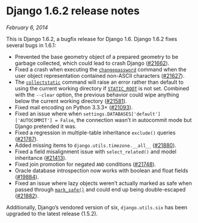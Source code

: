 # Django 1.6.2 release notes

*February 6, 2014*

This is Django 1.6.2, a bugfix release for Django 1.6. Django 1.6.2 fixes
several bugs in 1.6.1:

* Prevented the base geometry object of a prepared geometry to be garbage
  collected, which could lead to crash Django
  ([#21662](https://code.djangoproject.com/ticket/21662)).
* Fixed a crash when executing the [`changepassword`](../ref/django-admin.md#django-admin-changepassword) command when the
  user object representation contained non-ASCII characters
  ([#21627](https://code.djangoproject.com/ticket/21627)).
* The [`collectstatic`](../ref/contrib/staticfiles.md#django-admin-collectstatic) command will raise an error rather than
  default to using the current working directory if [`STATIC_ROOT`](../ref/settings.md#std-setting-STATIC_ROOT) is
  not set. Combined with the `--clear` option, the previous behavior could
  wipe anything below the current working directory
  ([#21581](https://code.djangoproject.com/ticket/21581)).
* Fixed mail encoding on Python 3.3.3+
  ([#21093](https://code.djangoproject.com/ticket/21093)).
* Fixed an issue where when
  `settings.DATABASES['default']['AUTOCOMMIT'] = False`, the connection
  wasn’t in autocommit mode but Django pretended it was.
* Fixed a regression in multiple-table inheritance `exclude()` queries
  ([#21787](https://code.djangoproject.com/ticket/21787)).
* Added missing items to `django.utils.timezone.__all__`
  ([#21880](https://code.djangoproject.com/ticket/21880)).
* Fixed a field misalignment issue with `select_related()` and model
  inheritance
  ([#21413](https://code.djangoproject.com/ticket/21413)).
* Fixed join promotion for negated `AND` conditions
  ([#21748](https://code.djangoproject.com/ticket/21748)).
* Oracle database introspection now works with boolean and float fields
  ([#19884](https://code.djangoproject.com/ticket/19884)).
* Fixed an issue where lazy objects weren’t actually marked as safe when passed
  through [`mark_safe()`](../ref/utils.md#django.utils.safestring.mark_safe) and could end up being
  double-escaped ([#21882](https://code.djangoproject.com/ticket/21882)).

Additionally, Django’s vendored version of six, `django.utils.six` has been
upgraded to the latest release (1.5.2).
